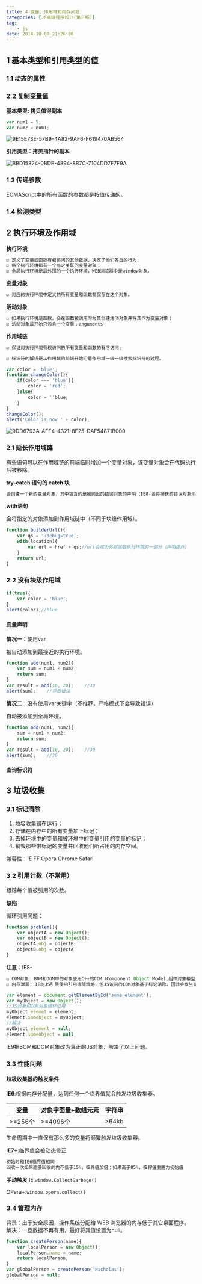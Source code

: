 ```yaml
---
title: 4 变量、作用域和内存问题
categories: [JS高级程序设计(第三版)]
tag:
    - js
date: 2014-10-08 21:26:06
---
```


## 1 基本类型和引用类型的值
### 1.1 动态的属性
### 2.2 复制变量值

**基本类型: 拷贝值得副本**

```js
var num1 = 5;
var num2 = num1;
```

![9E15E73E-57B9-4A82-9AF6-F619470AB564](http://cdn.mengqingshen.com/2017-04-08-9E15E73E-57B9-4A82-9AF6-F619470AB564.png)



**引用类型：拷贝指针的副本**

![BBD15824-0BDE-4894-8B7C-7104DD7F7F9A](http://cdn.mengqingshen.com/2017-04-08-BBD15824-0BDE-4894-8B7C-7104DD7F7F9A.png)


### 1.3 传递参数
ECMAScript中的所有函数的参数都是按值传递的。

### 1.4 检测类型
## 2 执行环境及作用域
**执行环境**

```js
☑︎ 定义了变量或函数有权访问的其他数据，决定了他们各自的行为；
☑︎ 每个执行环境都有一个与之关联的变量对象；
☑︎ 全局执行环境是最外围的一个执行环境，WEB浏览器中是window对象。
```

**变量对象**

```js
☑︎ 对应的执行环境中定义的所有变量和函数都保存在这个对象。
```

**活动对象**

```js
☑︎ 如果执行环境是函数，会在函数被调用时为其创建活动对象并将其作为变量对象；
☑︎ 活动对象最开始只包含一个变量：anguments
```

**作用域链**

```js
☑︎ 保证对执行环境有权访问的所有变量和函数的有序访问;

☑︎ 标识符的解析是从作用域的前端开始沿着作用域一级一级搜索标识符的过程。
```

```js
var color = 'blue';
function changeColor(){
    if(color === 'blue'){
        color = 'red';
    }else{
        color = ''blue;
    }
}
changeColor();
alert('Color is now ' + color);
```

![9DD6793A-AFF4-4321-8F25-DAF54871B000](http://cdn.mengqingshen.com/2017-04-08-9DD6793A-AFF4-4321-8F25-DAF54871B000.png)

### 2.1 延长作用域链

有些语句可以在作用域链的前端临时增加一个变量对象，该变量对象会在代码执行后被移除。

**try-catch 语句的 catch 块**

```js
会创建一个新的变量对象，其中包含的是被抛出的错误对象的声明（IE8-会将捕获的错误对象添加到catch所在的外部执行环境的变量对象，而不是catch语句的变量对象中。）。
```

**with语句**

会将指定的对象添加到作用域链中（不同于块级作用域）。

```js
function builderUrl(){
    var qs = '?debug=true';
    with(location){
        var url = href + qs;//url会成为外部函数执行环境的一部分（声明提升）
    }
    return url;
}
```



### 2.2 没有块级作用域

```js
if(true){
    var color = 'blue';
}
alert(color);//blue
```

#### 变量声明

**情况一**：使用var

被自动添加到最接近的执行环境。

```js
function add(num1, num2){
    var sum = num1 + num2;
    return sum;
}
var result = add(10, 20);    //30
alert(sum);    //导致错误
```

**情况二**：没有使用var关键字（不推荐，严格模式下会导致错误）

自动被添加到全局环境。

```js
function add(num1, num2){
    sum = num1 + num2;
    return sum;
}
var result = add(10, 20);    //30
alert(sum);    //30
```

#### 查询标识符

## 3 垃圾收集
### 3.1 标记清除


1. 垃圾收集器在运行；
2. 存储在内存中的所有变量加上标记；
3. 去掉环境中的变量和被环境中的变量引用的变量的标记；
4. 销毁那些带标记的变量并回收他们所占用的内存空间。

兼容性：IE  FF  Opera Chrome  Safari

### 3.2 引用计数（不常用）
跟踪每个值被引用的次数。

**缺陷**

循环引用问题：

```js
function problem(){
    var objectA = new Object();
    var objectB = new Object();
    objectA.obj = objectB;
    objectB.obj = objectA;    
}
```

**注意**：IE8-

```js
☑︎ COM对象: BOM和DOM中的对象使用C++的COM（Component Object Model,组件对象模型）对象实现。
☑︎ 内存泄漏: IE的JS引擎使用引用清除策略，但JS访问的COM对象基于标记清除，因此会发生循环引用问题
```

```js
var element = document.getElementById('some_element');
var myObject = new Object();
//JS对象和COM对象循环应用
myObject.elemet = element;
element.somebject = myObject;
//解决
myObject.element = null;
element.someobject = null;
```

IE9把BOM和DOM对象改为真正的JS对象，解决了以上问题。


### 3.3 性能问题

#### 垃圾收集器的触发条件

**IE6**:根据内存分配量，达到任何一个临界值就会触发垃圾收集器。

| 变量     | 对象字面量+数组元素 | 字符串   |
| ------ | ---------- | ----- |
| >=256个 | >=4096个    | >64kb |

生命周期中一直保有那么多的变量将频繁触发垃圾收集器。

**IE7+**:临界值会被动态修正

```js
初始时和IE6临界值相同
回收一次如果能够回收的内存低于15%，临界值加倍；如果高于85%，临界值重置为初始值
```

**手动触发**
IE:`window.CollectGarbage()`

OPera+:`window.opera.collect()`

### 3.4 管理内存
背景：出于安全原因，操作系统分配给 WEB 浏览器的内存低于其它桌面程序。
解决：一旦数据不再有用，最好将其值设置为null。

```js
function createPerson(name){
    var localPerson = new Object();
    localPerson.name = name;
    return localPerson;
}
var globalPerson = createPerson('Nicholas');
globalPerson = null;
```

